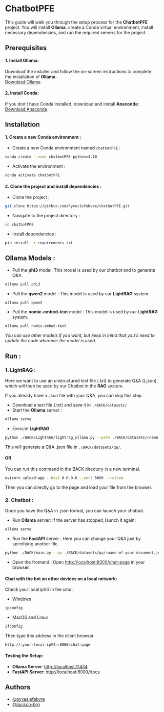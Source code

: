 # ChatbotPFE

This guide will walk you through the setup process for the **ChatbotPFE** project. You will install **Ollama**, create a Conda virtual environment, install necessary dependencies, and run the required servers for the project.

## Prerequisites

#### 1. Install Ollama:
Download the installer and follow the on-screen instructions to complete the installation of **Ollama**:  
[Download Ollama](https://ollama.com/download/windows)

#### 2. Install Conda:
If you don't have Conda installed, download and install **Anaconda**:  
[Download Anaconda](https://www.anaconda.com/products/individual)


## Installation

#### 1. Create a new Conda environment :
- Create a new Conda environment named `chatbotPFE` :
```bash
conda create --name chatbotPFE python=3.10
```
- Activate the environment :
```bash
conda activate chatbotPFE
```

#### 2. Clone the project and install dependencies :
- Clone the project :
```bash
git clone https://github.com/Pyveslefebvre/chatbotPFE.git
```
- Navigate to the project directory :
```bash
cd chatbotPFE
```
- Install dependencies :
```bash
pip install -r requirements.txt
```

## Ollama Models :
- Pull the **phi3** model:
This model is used by our chatbot and to generate Q&A.
```bash
ollama pull phi3
```
- Pull the **qwen2** model :
This model is used by our **LightRAG** system.
```bash
ollama pull qwen2
```
- Pull the **nomic-embed-text** model :
This model is used by our **LightRAG** system.
```bash
ollama pull nomic-embed-text
```
*You can use other models if you want, but keep in mind that you’ll need to update the code wherever the model is used.*

## Run :

### 1. **LightRAG** :
Here we want to use an unstructured text file (.txt) to generate Q&A ().json), which will then be used by our Chatbot in the **RAG** system.

If you already have a .json file with your Q&A, you can skip this step.

- Download a text file (.txt) and save it in `./BACK/datasets/`
- Start the **Ollama** server :
```bash
ollama serve
```
- Execute **LightRAG** :
```bash
python ./BACK/LightRAG/lightrag_ollama.py --path ./BACK/datasets/<name-of-your-document.txt>
```

This will generate a Q&A .json file in `./BACK/datasets/qa/`.

#### OR 

You can run this command in the BACK directory in a new terminal.
```bash
uvicorn upload:app --host 0.0.0.0 --port 5000 --reload
```
Then you can directly go to the page and load your file from the browser.

### 2. **Chatbot** :
Once you have the Q&A in .json format, you can launch your chatbot.

- Run **Ollama** server:
If the server has stopped, launch it again:
```bash
ollama serve
```

- Run the **FastAPI** server :
Here you can change your Q&A just by specifying another file.
```bash
python ./BACK/main.py --qa ./BACK/datasets/qa/<name-of-your-document.json>
```

- Open the frontend :
Open [http://localhost:8000/chat-page](http://localhost:8000/chat-page) in your browser.

#### Chat with the bot on other devices on a local network:
Check your local ipV4 in the cmd.
- Windows
```bash
ipconfig
``` 
- MacOS and Linux
```bash
ifconfig
``` 
Then type this address in the client browser.
```bash
http://<your-local-ipV4>:8000/chat-page
``` 

#### Testing the Setup:
- **Ollama Server**: [http://localhost:11434](http://localhost:11434)  
- **FastAPI Server**: [http://localhost:8000/docs](http://localhost:8000/docs)

## Authors

- [@pyveslefebvre](https://www.github.com/pyveslefebvre)
- [@louison-brg](https://www.github.com/louison-brg)